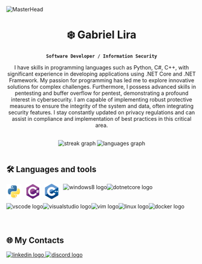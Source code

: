 <!---![MasterHead](https://i.pinimg.com/originals/b4/53/c8/b453c862745f1af4fac41d40dd862996.gif)--->
<!---![MasterHead](https://i.pinimg.com/originals/61/8f/08/618f083c61a7460ce0a6064319af41bd.gif)--->

![MasterHead](https://i.pinimg.com/originals/3e/f4/af/3ef4afcb6310b5aabe0bc917413a9f44.gif)
<div align="center">
  
# ❄️ Gabriel Lira
**`Software Developer / Information Security`**


I have skills in programming languages such as Python, C#, C++, with significant experience in developing applications using .NET Core and .NET Framework. My passion for programming has led me to explore innovative solutions for complex challenges. Furthermore, I possess advanced skills in pentesting and buffer overflow for pentest, demonstrating a profound interest in cybersecurity. I am capable of implementing robust protective measures to ensure the integrity of the system and data, often integrating security features. I stay constantly updated on privacy regulations and can assist in compliance and implementation of best practices in this critical area.
</div>


<br>
<div align="center">
  <img src="https://streak-stats.demolab.com?user=Liragbr&locale=en&mode=daily&theme=dracula&hide_border=false&border_radius=5&order=3" height="150" alt="streak graph"  />
  <img src="https://github-readme-stats.vercel.app/api/top-langs?username=Liragbr&locale=en&hide_title=false&layout=compact&card_width=320&langs_count=5&theme=dracula&hide_border=false&order=2" height="150" alt="languages graph"  />
</div>
<br>

###

## 🛠️ Languages and tools
  
<img align="left" alt="Python" width="40px" style="padding-right:10px;" src= "https://raw.githubusercontent.com/devicons/devicon/master/icons/python/python-original.svg" />
<img align="left" alt="C#" width="40px" style="padding-right:10px;" src= "https://raw.githubusercontent.com/devicons/devicon/master/icons/csharp/csharp-original.svg" />
<img align="left" alt="C++" width="40px" style="padding-right:10px;" src= "https://raw.githubusercontent.com/devicons/devicon/master/icons/cplusplus/cplusplus-original.svg" />
<img align="left" src="https://cdn.jsdelivr.net/gh/devicons/devicon/icons/windows8/windows8-original.svg" height="35" alt="windows8 logo"  />
<img align="left" src="https://cdn.jsdelivr.net/gh/devicons/devicon/icons/dotnetcore/dotnetcore-original.svg" height="38" alt="dotnetcore logo"  />


<br>
<br>
<br>

<div>
  <img align="left" src="https://cdn.jsdelivr.net/gh/devicons/devicon/icons/vscode/vscode-original.svg" height="37" alt="vscode logo"  />
  <img align="left" src="https://cdn.jsdelivr.net/gh/devicons/devicon/icons/visualstudio/visualstudio-plain.svg" height="40" alt="visualstudio logo"  />
  <img align="left" src="https://cdn.jsdelivr.net/gh/devicons/devicon/icons/vim/vim-original.svg" height="38" alt="vim logo"  />
  <img align="left" src="https://cdn.jsdelivr.net/gh/devicons/devicon/icons/linux/linux-original.svg" height="38" alt="linux logo"  />
  <img align="left" src="https://cdn.jsdelivr.net/gh/devicons/devicon/icons/docker/docker-original.svg" height="38" alt="docker logo"  />
</div>

###
  
<br>
<br>

###

## 🌐 My Contacts

<div align="left">
  <a href="https://www.linkedin.com/in/liragbr?">
  <img src="https://img.shields.io/static/v1?message=LinkedIn&logo=linkedin&label=&color=0077B5&logoColor=white&labelColor=&style=for-the-badge" height="25" alt="linkedin logo"/>
  </a>
  <a href="https://discord.com/users/1225144386514583633" >
  <img src="https://img.shields.io/static/v1?message=Discord&logo=discord&label=&color=7289DA&logoColor=white&labelColor=&style=for-the-badge" height="25" alt="discord logo"/>
  </a>
